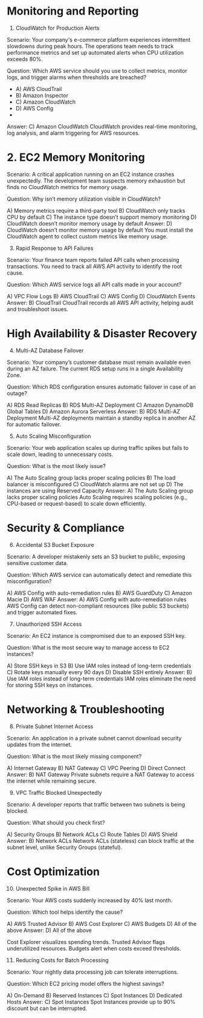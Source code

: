 # Monitoring and Reporting

1. CloudWatch for Production Alerts

Scenario: Your company's e-commerce platform experiences intermittent slowdowns during peak hours. The operations team needs to track performance metrics and set up automated alerts when CPU utilization exceeds 80%.

Question: Which AWS service should you use to collect metrics, monitor logs, and trigger alarms when thresholds are breached?

  - A) AWS CloudTrail
  - B) Amazon Inspector
  - C) Amazon CloudWatch
  - D) AWS Config
  - 
Answer: C) Amazon CloudWatch
CloudWatch provides real-time monitoring, log analysis, and alarm triggering for AWS resources.

# 2. EC2 Memory Monitoring

Scenario: A critical application running on an EC2 instance crashes unexpectedly. The development team suspects memory exhaustion but finds no CloudWatch metrics for memory usage.

Question: Why isn’t memory utilization visible in CloudWatch?

A) Memory metrics require a third-party tool
B) CloudWatch only tracks CPU by default
C) The instance type doesn’t support memory monitoring
D) CloudWatch doesn’t monitor memory usage by default
Answer: D) CloudWatch doesn’t monitor memory usage by default
You must install the CloudWatch agent to collect custom metrics like memory usage.

3. Rapid Response to API Failures

Scenario: Your finance team reports failed API calls when processing transactions. You need to track all AWS API activity to identify the root cause.

Question: Which AWS service logs all API calls made in your account?

A) VPC Flow Logs
B) AWS CloudTrail
C) AWS Config
D) CloudWatch Events
Answer: B) CloudTrail
CloudTrail records all AWS API activity, helping audit and troubleshoot issues.

# High Availability & Disaster Recovery

4. Multi-AZ Database Failover

Scenario: Your company’s customer database must remain available even during an AZ failure. The current RDS setup runs in a single Availability Zone.

Question: Which RDS configuration ensures automatic failover in case of an outage?

A) RDS Read Replicas
B) RDS Multi-AZ Deployment
C) Amazon DynamoDB Global Tables
D) Amazon Aurora Serverless
Answer: B) RDS Multi-AZ Deployment
Multi-AZ deployments maintain a standby replica in another AZ for automatic failover.

5. Auto Scaling Misconfiguration

Scenario: Your web application scales up during traffic spikes but fails to scale down, leading to unnecessary costs.

Question: What is the most likely issue?

A) The Auto Scaling group lacks proper scaling policies
B) The load balancer is misconfigured
C) CloudWatch alarms are not set up
D) The instances are using Reserved Capacity
Answer: A) The Auto Scaling group lacks proper scaling policies
Auto Scaling requires scaling policies (e.g., CPU-based or request-based) to scale down efficiently.

# Security & Compliance

6. Accidental S3 Bucket Exposure

Scenario: A developer mistakenly sets an S3 bucket to public, exposing sensitive customer data.

Question: Which AWS service can automatically detect and remediate this misconfiguration?

A) AWS Config with auto-remediation rules
B) AWS GuardDuty
C) Amazon Macie
D) AWS WAF
Answer: A) AWS Config with auto-remediation rules
AWS Config can detect non-compliant resources (like public S3 buckets) and trigger automated fixes.

7. Unauthorized SSH Access

Scenario: An EC2 instance is compromised due to an exposed SSH key.

Question: What is the most secure way to manage access to EC2 instances?

A) Store SSH keys in S3
B) Use IAM roles instead of long-term credentials
C) Rotate keys manually every 90 days
D) Disable SSH entirely
Answer: B) Use IAM roles instead of long-term credentials
IAM roles eliminate the need for storing SSH keys on instances.

# Networking & Troubleshooting

8. Private Subnet Internet Access

Scenario: An application in a private subnet cannot download security updates from the internet.

Question: What is the most likely missing component?

A) Internet Gateway
B) NAT Gateway
C) VPC Peering
D) Direct Connect
Answer: B) NAT Gateway
Private subnets require a NAT Gateway to access the internet while remaining secure.

9. VPC Traffic Blocked Unexpectedly

Scenario: A developer reports that traffic between two subnets is being blocked.

Question: What should you check first?

A) Security Groups
B) Network ACLs
C) Route Tables
D) AWS Shield
Answer: B) Network ACLs
Network ACLs (stateless) can block traffic at the subnet level, unlike Security Groups (stateful).

# Cost Optimization

10. Unexpected Spike in AWS Bill

Scenario: Your AWS costs suddenly increased by 40% last month.

Question: Which tool helps identify the cause?

A) AWS Trusted Advisor
B) AWS Cost Explorer
C) AWS Budgets
D) All of the above
Answer: D) All of the above

Cost Explorer visualizes spending trends.
Trusted Advisor flags underutilized resources.
Budgets alert when costs exceed thresholds.

11. Reducing Costs for Batch Processing

Scenario: Your nightly data processing job can tolerate interruptions.

Question: Which EC2 pricing model offers the highest savings?

A) On-Demand
B) Reserved Instances
C) Spot Instances
D) Dedicated Hosts
Answer: C) Spot Instances
Spot Instances provide up to 90% discount but can be interrupted.


